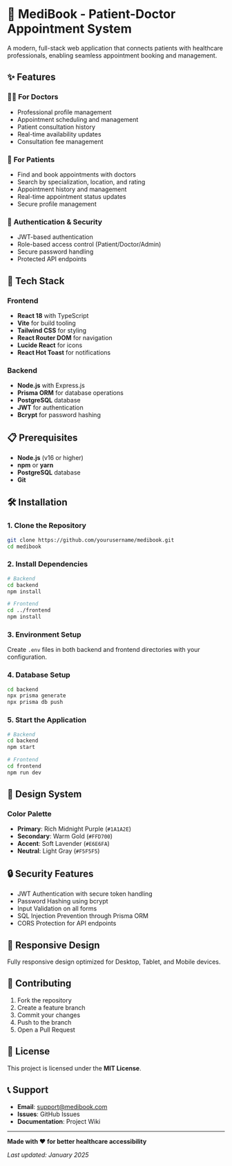 # 🏥 MediBook - Patient-Doctor Appointment System

A modern, full-stack web application that connects patients with healthcare professionals, enabling seamless appointment booking and management.

## ✨ Features

### 🧑‍⚕️ **For Doctors**
- Professional profile management
- Appointment scheduling and management
- Patient consultation history
- Real-time availability updates
- Consultation fee management

### 👤 **For Patients**
- Find and book appointments with doctors
- Search by specialization, location, and rating
- Appointment history and management
- Real-time appointment status updates
- Secure profile management

### 🔐 **Authentication & Security**
- JWT-based authentication
- Role-based access control (Patient/Doctor/Admin)
- Secure password handling
- Protected API endpoints

## 🚀 Tech Stack

### **Frontend**
- **React 18** with TypeScript
- **Vite** for build tooling
- **Tailwind CSS** for styling
- **React Router DOM** for navigation
- **Lucide React** for icons
- **React Hot Toast** for notifications

### **Backend**
- **Node.js** with Express.js
- **Prisma ORM** for database operations
- **PostgreSQL** database
- **JWT** for authentication
- **Bcrypt** for password hashing

## 📋 Prerequisites

- **Node.js** (v16 or higher)
- **npm** or **yarn**
- **PostgreSQL** database
- **Git**

## 🛠️ Installation

### 1. Clone the Repository
```bash
git clone https://github.com/yourusername/medibook.git
cd medibook
```

### 2. Install Dependencies
```bash
# Backend
cd backend
npm install

# Frontend
cd ../frontend
npm install
```

### 3. Environment Setup
Create `.env` files in both backend and frontend directories with your configuration.

### 4. Database Setup
```bash
cd backend
npx prisma generate
npx prisma db push
```

### 5. Start the Application
```bash
# Backend
cd backend
npm start

# Frontend
cd frontend
npm run dev
```

## 🎨 Design System

### **Color Palette**
- **Primary**: Rich Midnight Purple (`#1A1A2E`)
- **Secondary**: Warm Gold (`#FFD700`)
- **Accent**: Soft Lavender (`#E6E6FA`)
- **Neutral**: Light Gray (`#F5F5F5`)

## 🔒 Security Features

- JWT Authentication with secure token handling
- Password Hashing using bcrypt
- Input Validation on all forms
- SQL Injection Prevention through Prisma ORM
- CORS Protection for API endpoints

## 📱 Responsive Design

Fully responsive design optimized for Desktop, Tablet, and Mobile devices.

## 🤝 Contributing

1. Fork the repository
2. Create a feature branch
3. Commit your changes
4. Push to the branch
5. Open a Pull Request

## 📝 License

This project is licensed under the **MIT License**.

## 📞 Support

- **Email**: support@medibook.com
- **Issues**: GitHub Issues
- **Documentation**: Project Wiki

---

**Made with ❤️ for better healthcare accessibility**

*Last updated: January 2025*
